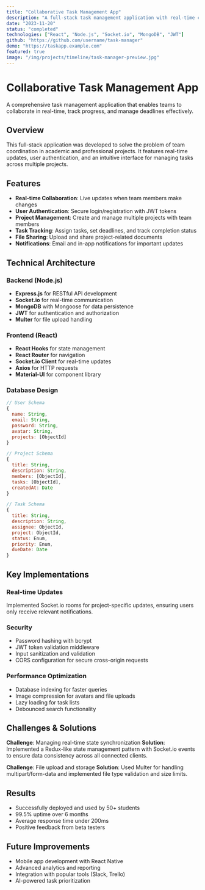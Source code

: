 ```yaml
---
title: "Collaborative Task Management App"
description: "A full-stack task management application with real-time collaboration"
date: "2023-11-20"
status: "completed"
technologies: ["React", "Node.js", "Socket.io", "MongoDB", "JWT"]
github: "https://github.com/username/task-manager"
demo: "https://taskapp.example.com"
featured: true
image: "/img/projects/timeline/task-manager-preview.jpg"
---
```


# Collaborative Task Management App

A comprehensive task management application that enables teams to collaborate in real-time, track progress, and manage deadlines effectively.

## Overview

This full-stack application was developed to solve the problem of team coordination in academic and professional projects. It features real-time updates, user authentication, and an intuitive interface for managing tasks across multiple projects.

## Features

- **Real-time Collaboration**: Live updates when team members make changes
- **User Authentication**: Secure login/registration with JWT tokens
- **Project Management**: Create and manage multiple projects with team members
- **Task Tracking**: Assign tasks, set deadlines, and track completion status
- **File Sharing**: Upload and share project-related documents
- **Notifications**: Email and in-app notifications for important updates

## Technical Architecture

### Backend (Node.js)

- **Express.js** for RESTful API development
- **Socket.io** for real-time communication
- **MongoDB** with Mongoose for data persistence
- **JWT** for authentication and authorization
- **Multer** for file upload handling

### Frontend (React)

- **React Hooks** for state management
- **React Router** for navigation
- **Socket.io Client** for real-time updates
- **Axios** for HTTP requests
- **Material-UI** for component library

### Database Design

```javascript
// User Schema
{
  name: String,
  email: String,
  password: String,
  avatar: String,
  projects: [ObjectId]
}

// Project Schema
{
  title: String,
  description: String,
  members: [ObjectId],
  tasks: [ObjectId],
  createdAt: Date
}

// Task Schema
{
  title: String,
  description: String,
  assignee: ObjectId,
  project: ObjectId,
  status: Enum,
  priority: Enum,
  dueDate: Date
}
```

## Key Implementations

### Real-time Updates

Implemented Socket.io rooms for project-specific updates, ensuring users only receive relevant notifications.

### Security

- Password hashing with bcrypt
- JWT token validation middleware
- Input sanitization and validation
- CORS configuration for secure cross-origin requests

### Performance Optimization

- Database indexing for faster queries
- Image compression for avatars and file uploads
- Lazy loading for task lists
- Debounced search functionality

## Challenges & Solutions

**Challenge**: Managing real-time state synchronization
**Solution**: Implemented a Redux-like state management pattern with Socket.io events to ensure data consistency across all connected clients.

**Challenge**: File upload and storage
**Solution**: Used Multer for handling multipart/form-data and implemented file type validation and size limits.

## Results

- Successfully deployed and used by 50+ students
- 99.5% uptime over 6 months
- Average response time under 200ms
- Positive feedback from beta testers

## Future Improvements

- Mobile app development with React Native
- Advanced analytics and reporting
- Integration with popular tools (Slack, Trello)
- AI-powered task prioritization
